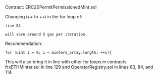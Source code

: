 Contract: ERC20PermitPermissionedMint.sol

Changing i++ to ++i in the for loop of:

	line 84

	will save around 5 gas per iteration.
	
Recommendation:

	for (uint i = 0; i < minters_array.length; ++i){
	
This will also bring it in line with other for loops in contracts frxETHMinter.sol in line 129
and OperatorRegistry.sol in lines 63, 84, and 114.